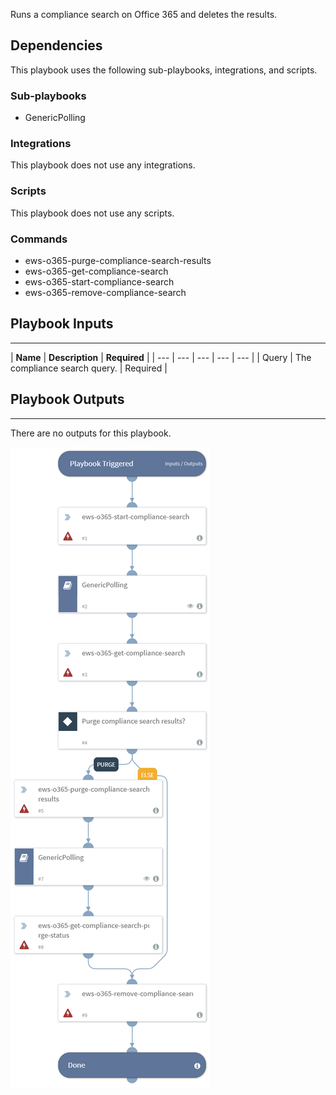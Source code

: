 Runs a compliance search on Office 365 and deletes the results.

## Dependencies
This playbook uses the following sub-playbooks, integrations, and scripts.

### Sub-playbooks
* GenericPolling

### Integrations
This playbook does not use any integrations.

### Scripts
This playbook does not use any scripts.

### Commands
* ews-o365-purge-compliance-search-results
* ews-o365-get-compliance-search
* ews-o365-start-compliance-search
* ews-o365-remove-compliance-search

## Playbook Inputs
---

| **Name** | **Description** |  **Required** |
| --- | --- | --- | --- | --- |
| Query | The compliance search query. |  Required |

## Playbook Outputs
---
There are no outputs for this playbook.

![Office_365_Search_and_Delete](https://github.com/ElazarK/content-docs/blob/master/images/playbooks/Office_365_Search_and_Delete.png)

